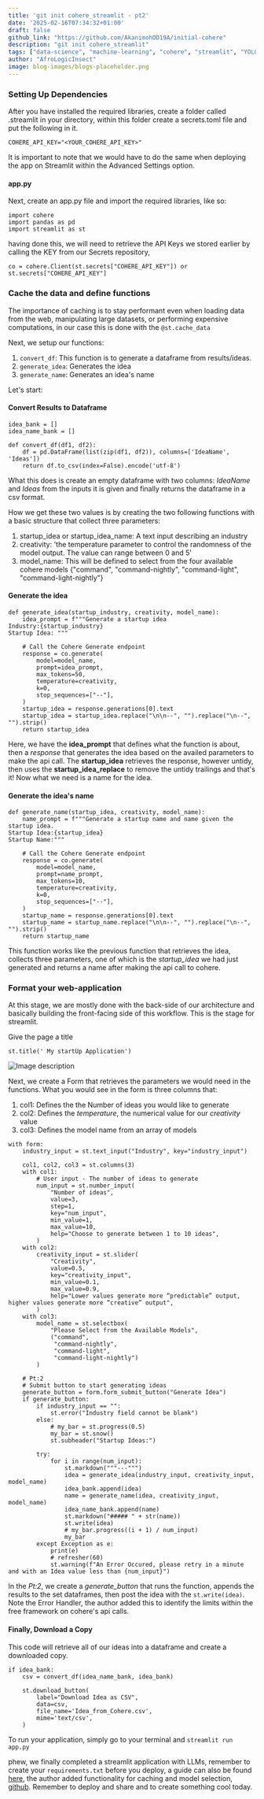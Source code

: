 ```yaml
---
title: 'git init cohere_streamlit - pt2'
date: '2025-02-16T07:34:32+01:00'
draft: false
github_link: "https://github.com/AkanimohOD19A/initial-cohere"
description: "git init cohere_streamlit"
tags: ["data-science", "machine-learning", "cohere", "streamlit", "YOLOv6", "tutorial", "lifecycle"]
author: "AfroLogicInsect"
image: blog-images/blogs-placeholder.png
---
```


### Setting Up Dependencies
After you have installed the required libraries, create a folder called .streamlit in your directory, within this folder create a secrets.toml file and put the following in it.
```
COHERE_API_KEY="<YOUR_COHERE_API_KEY>"
```
It is important to note that we would have to do the same when deploying the app on Streamlit within the Advanced Settings option.

#### app.py
Next, create an app.py file and import the required libraries, like so:
```
import cohere
import pandas as pd
import streamlit as st
```
having done this, we will need to retrieve the API Keys we stored earlier by calling the KEY from our Secrets repository, 
```
co = cohere.Client(st.secrets["COHERE_API_KEY"]) or st.secrets["COHERE_API_KEY"]
```

### Cache the data and define functions

The importance of caching is to stay performant even when loading data from the web, manipulating large datasets, or performing expensive computations, in our case this is done with the `@st.cache_data`

Next, we setup our functions:
1. `convert_df`: This function is to generate a dataframe from results/ideas.
2. `generate_idea`: Generates the idea
3. `generate_name`: Generates an idea's name

Let's start:
#### Convert Results to Dataframe
```
idea_bank = []
idea_name_bank = []

def convert_df(df1, df2):
    df = pd.DataFrame(list(zip(df1, df2)), columns=['IdeaName', 'Ideas'])
    return df.to_csv(index=False).encode('utf-8')
```
What this does is create an empty dataframe with two columns: _IdeaName_ and _Ideas_ from the inputs it is given and finally returns the dataframe in a csv format.

How we get these two values is by creating the two following functions with a basic structure that collect three parameters:
1. startup_idea or startup_idea_name: A text input describing an industry
2. creativity: 'the temperature parameter to control the randomness of the model output. The value can range between 0 and 5'
3. model_name: This will be defined to select from the four available cohere models {"command", "command-nightly", "command-light", "command-light-nightly"}

#### Generate the idea
```
def generate_idea(startup_industry, creativity, model_name):
    idea_prompt = f"""Generate a startup idea
Industry:{startup_industry}
Startup Idea: """

    # Call the Cohere Generate endpoint
    response = co.generate(
        model=model_name,
        prompt=idea_prompt,
        max_tokens=50,
        temperature=creativity,
        k=0,
        stop_sequences=["--"],
    )
    startup_idea = response.generations[0].text
    startup_idea = startup_idea.replace("\n\n--", "").replace("\n--", "").strip()
    return startup_idea

```
Here, we have the __idea_prompt__ that defines what the function is about, then a _response_ that generates the idea based on the availed parameters to make the api call. The __startup_idea__ retrieves the response, however untidy, then uses the __startup_idea_replace__ to remove the untidy trailings and that's it! Now what we need is a name for the idea.

#### Generate the idea's name
```
def generate_name(startup_idea, creativity, model_name):
    name_prompt = f"""Generate a startup name and name given the startup idea. 
Startup Idea:{startup_idea}
Startup Name:"""

    # Call the Cohere Generate endpoint
    response = co.generate(
        model=model_name,
        prompt=name_prompt,
        max_tokens=10,
        temperature=creativity,
        k=0,
        stop_sequences=["--"],
    )
    startup_name = response.generations[0].text
    startup_name = startup_name.replace("\n\n--", "").replace("\n--", "").strip()
    return startup_name
```
This function works like the previous function that retrieves the idea, collects three parameters, one of which is the *startup_idea* we had just generated and returns a name after making the api call to cohere.

### Format your web-application

At this stage, we are mostly done with the back-side of our architecture and basically building the front-facing side of this workflow. This is the stage for streamlit.

Give the page a title
```
st.title(' My startUp Application')
```

![Image description](https://dev-to-uploads.s3.amazonaws.com/uploads/articles/bnq84eqifmd2fd8wfitu.png)

Next, we create a Form that retrieves the parameters we would need in the functions. What you would see in the form is three columns that:
1. col1: Defines the the Number of ideas you would like to generate
2. col2: Defines the *temperature*, the numerical value for our _creativity_ value
3. col3: Defines the model name from an array of models
```
with form:
    industry_input = st.text_input("Industry", key="industry_input")

    col1, col2, col3 = st.columns(3)
    with col1:
        # User input - The number of ideas to generate
        num_input = st.number_input(
            "Number of ideas",
            value=3,
            step=1,
            key="num_input",
            min_value=1,
            max_value=10,
            help="Choose to generate between 1 to 10 ideas",
        )
    with col2:
        creativity_input = st.slider(
            "Creativity",
            value=0.5,
            key="creativity_input",
            min_value=0.1,
            max_value=0.9,
            help="Lower values generate more “predictable” output, higher values generate more “creative” output",
        )
    with col3:
        model_name = st.selectbox(
            "Please Select from the Available Models",
            ("command",
             "command-nightly",
             "command-light",
             "command-light-nightly")
        )

    # Pt:2 
    # Submit button to start generating ideas
    generate_button = form.form_submit_button("Generate Idea")
    if generate_button:
        if industry_input == "":
            st.error("Industry field cannot be blank")
        else:
            # my_bar = st.progress(0.5)
            my_bar = st.snow()
            st.subheader("Startup Ideas:")

        try:
            for i in range(num_input):
                st.markdown("""---""")
                idea = generate_idea(industry_input, creativity_input, model_name)
                idea_bank.append(idea)
                name = generate_name(idea, creativity_input, model_name)
                idea_name_bank.append(name)
                st.markdown("##### " + str(name))
                st.write(idea)
                # my_bar.progress((i + 1) / num_input)
                my_bar
        except Exception as e:
            print(e)
            # refresher(60)
            st.warning(f"An Error Occured, please retry in a minute and with an Idea value less than {num_input}")
```

In the *Pt:2*, we create a _generate_button_ that runs the function, appends the results to the set dataframes, then post the idea with the `st.write(idea)`. Note the Error Handler, the author added this to identify the limits within the free framework on cohere's api calls.

#### Finally, Download a Copy

This code will retrieve all of our ideas into a dataframe and create a downloaded copy.

```
if idea_bank:
    csv = convert_df(idea_name_bank, idea_bank)

    st.download_button(
        label="Download Idea as CSV",
        data=csv,
        file_name='Idea_from_Cohere.csv',
        mime='text/csv',
    )
```

To run your application, simply go to your terminal and 
```streamlit run app.py```

phew, we finally completed a streamlit application with LLMs, remember to create your `requirements.txt` before you deploy, a guide can also be found [here](https://txt.cohere.com/deploy-cohere-streamlit/), the author added functionality for caching and model selection, [github](https://github.com/AkanimohOD19A/initial-cohere/blob/master/app.py). Remember to deploy and share and to create something cool today.